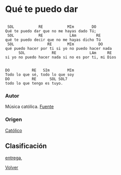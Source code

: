 
# Qué te puedo dar
```

 SOL           RE           MIm        DO
Qué te puedo dar que no me hayas dado Tú;
 SOL           RE            LAm         RE
qué te puedo decir que no me hayas dicho Tú
 SOL               RE       MIm           DO
qué puedo hacer por ti si yo no puedo hacer nada
      SOL            RE               LAm     RE
si yo no puedo hacer nada si no es por ti, mi Dios


DO          RE   SIm        MIm
Todo lo que sé, todo lo que soy
DO          RE      SOL SOL7
todo lo que tengo es tuyo.

```

### Autor
Música católica.
[Fuente](https://acordes.lacuerda.net/mus_catolica/que_te_puedo_dar.shtml])

### Origen
[Católico](https://github.com/renovacion-sjb/musica/search?q=catolico&unscoped_q=catolico)

## Clasificación
[entrega](https://github.com/renovacion-sjb/musica/search?q=entrega&unscoped_q=entrega),

[Volver](index.md)
